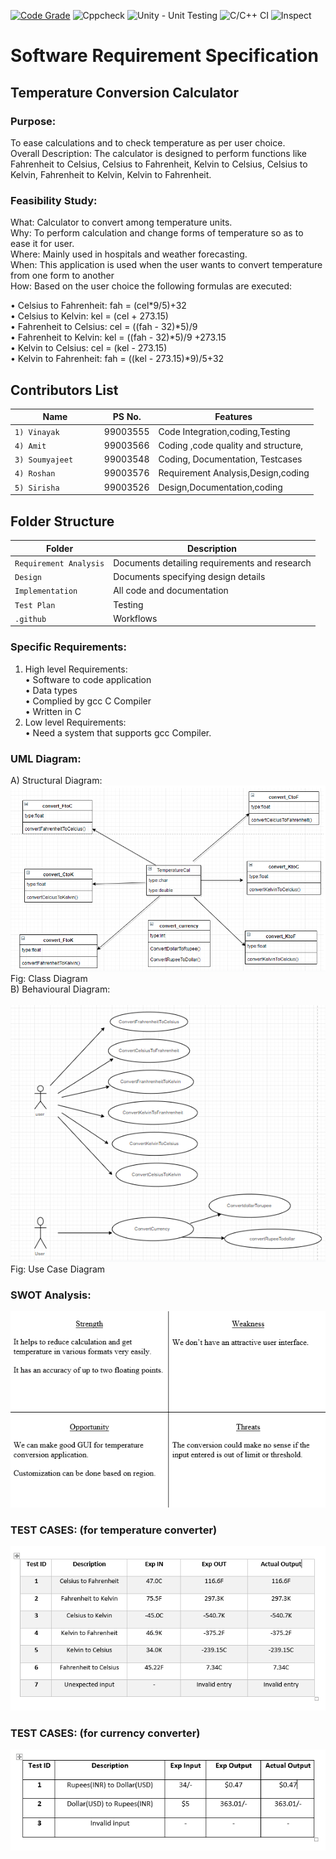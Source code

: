 [![Code Grade](https://www.code-inspector.com/project/18978/status/svg)](https://frontend.code-inspector.com/public/project/18978/Team1_Temperature_Conversion_Calculator/dashboard)
![Cppcheck](https://github.com/VinayakAlagwadi/Team1_Temperature_Conversion_Calculator/workflows/Cppcheck/badge.svg)
![Unity - Unit Testing](https://github.com/VinayakAlagwadi/Team1_Temperature_Conversion_Calculator/workflows/Unity%20-%20Unit%20Testing/badge.svg)
![C/C++ CI](https://github.com/VinayakAlagwadi/Team1_Temperature_Conversion_Calculator/workflows/C/C++%20CI/badge.svg)
![Inspect](https://github.com/VinayakAlagwadi/Team1_Temperature_Conversion_Calculator/workflows/Inspect/badge.svg)

# Software Requirement Specification<br />
## Temperature Conversion Calculator<br />
### Purpose:
To ease calculations and to check temperature as per user choice.<br />
Overall Description: The calculator is designed to perform functions like Fahrenheit to Celsius,
Celsius to Fahrenheit, Kelvin to Celsius, Celsius to Kelvin, Fahrenheit to Kelvin, Kelvin to Fahrenheit.<br />
### Feasibility Study: <br />
What: Calculator to convert among temperature units.<br />
Why: To perform calculation and change forms of temperature so as to ease it for user.<br />
Where: Mainly used in hospitals and weather forecasting.<br />
When: This application is used when the user wants to convert temperature from one form to another <br />
How: Based on the user choice the following formulas are executed:<br />

•	Celsius to Fahrenheit: fah = (cel*9/5)+32<br />
•	Celsius to Kelvin: kel = (cel + 273.15)<br />
•	Fahrenheit to Celsius: cel = ((fah - 32)*5)/9<br />
•	Fahrenheit to Kelvin: kel = ((fah - 32)*5)/9 +273.15<br />
•	Kelvin to Celsius: cel = (kel - 273.15)<br />
•	Kelvin to Fahrenheit: fah = ((kel - 273.15)*9)/5+32<br />

## Contributors List

Name                             |   PS No.  |    Features    |       
---------------------------------|-----------|----------------|
`1) Vinayak`               | 99003555  | Code Integration,coding,Testing|    
`4) Amit`               | 99003566  |Coding ,code quality and structure,|  
`3) Soumyajeet     `     | 99003548  |Coding, Documentation, Testcases|        
`4) Roshan`             | 99003576  | Requirement Analysis,Design,coding          | 
`5) Sirisha`             | 99003526  | Design,Documentation,coding  |  


## Folder Structure
Folder             | Description
-------------------| -----------------------------------------
`Requirement Analysis`      | Documents detailing requirements and research
`Design`           | Documents specifying design details
`Implementation`        | All code and documentation
`Test Plan`         | Testing   
`.github`          | Workflows 
             
### Specific Requirements:<br />
1)	High level Requirements: <br />
•	Software to code application<br />
•	Data types<br />
•	Complied by gcc C Compiler<br />
•	Written in C<br />
2)	Low level Requirements:<br />
•	Need a system that supports gcc Compiler.<br />


### UML Diagram:<br />
A)	Structural Diagram:<br />
     ![Alt Text](https://github.com/VinayakAlagwadi/Team1_Temperature_Conversion_Calculator/blob/main/img/class.PNG)<br />
       Fig: Class Diagram<br />
B)	Behavioural Diagram:    <br />              
![Alt Text](https://github.com/VinayakAlagwadi/Team1_Temperature_Conversion_Calculator/blob/main/img/usecase1.PNG)<br />
Fig: Use Case Diagram<br />


### SWOT Analysis: <br />
   ![Alt Text](https://github.com/VinayakAlagwadi/Team1_Temperature_Conversion_Calculator/blob/main/img/Screenshot%20(2).png)<br />
 
### TEST CASES: (for temperature converter)<br />
![Alt Text](https://github.com/VinayakAlagwadi/Team1_Temperature_Conversion_Calculator/blob/main/img/test%20cases2.PNG)

### TEST CASES: (for currency converter)<br />
![Alt Text](https://github.com/VinayakAlagwadi/Team1_Temperature_Conversion_Calculator/blob/main/img/curr%20testcases.PNG)

